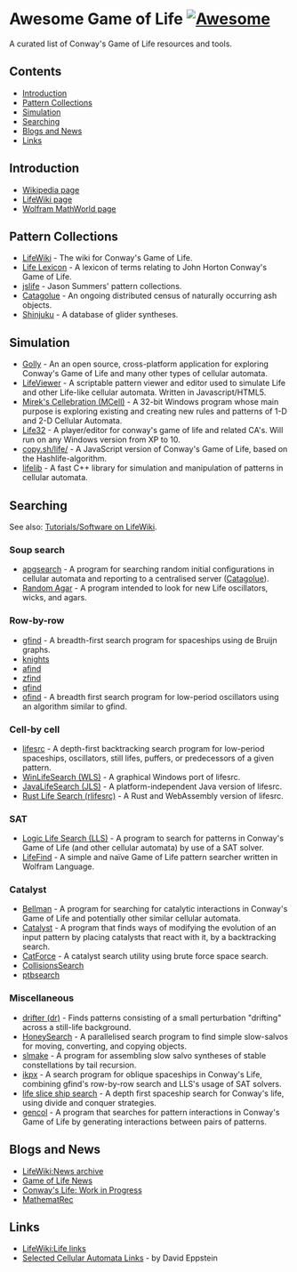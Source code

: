 # Awesome Game of Life [![Awesome](https://awesome.re/badge.svg)](https://awesome.re)

A curated list of Conway's Game of Life resources and tools.

## Contents
- [Introduction](#introduction)
- [Pattern Collections](#pattern-collections)
- [Simulation](#simulation)
- [Searching](#searching)
- [Blogs and News](#blogs-and-news)
- [Links](#lists)

## Introduction

* [Wikipedia page](https://en.wikipedia.org/wiki/Conway%27s_Game_of_Life)
* [LifeWiki page](https://www.conwaylife.com/wiki/Conway%27s_Game_of_Life)
* [Wolfram MathWorld page](http://mathworld.wolfram.com/GameofLife.html)

## Pattern Collections

* [LifeWiki](https://www.conwaylife.com/wiki/Main_Page) - The wiki for Conway's Game of Life.
* [Life Lexicon](https://www.conwaylife.com/ref/lexicon/lex_home.htm) - A lexicon of terms relating to John Horton Conway's Game of Life.
* [jslife](http://entropymine.com/jason/life/#collections) -  Jason Summers' pattern collections.
* [Catagolue](https://catagolue.appspot.com/home) - An ongoing distributed census of naturally occurring ash objects.
* [Shinjuku](https://gitlab.com/parclytaxel/Shinjuku) - A database of glider syntheses.

## Simulation

* [Golly](http://golly.sourceforge.net/) - An an open source, cross-platform application for exploring Conway's Game of Life and many other types of cellular automata.
* [LifeViewer](https://lazyslug.com/lifeview/) - A scriptable pattern viewer and editor used to simulate Life and other Life-like cellular automata. Written in Javascript/HTML5.
* [Mirek's Cellebration (MCell)](http://www.mirekw.com/ca/index.html) - A 32-bit Windows program whose main purpose is exploring existing and creating new rules and patterns of 1-D and 2-D Cellular Automata.
* [Life32](https://github.com/JBontes/Life32) - A player/editor for conway's game of life and related CA's. Will run on any Windows version from XP to 10.
* [copy.sh/life/](http://copy.sh/life/) - A JavaScript version of Conway's Game of Life, based on the Hashlife-algorithm.
* [lifelib](https://gitlab.com/apgoucher/lifelib) - A fast C++ library for simulation and manipulation of patterns in cellular automata.

## Searching

See also: [Tutorials/Software on LifeWiki](https://www.conwaylife.com/wiki/Tutorials/Software).

### Soup search

* [apgsearch](https://gitlab.com/apgoucher/apgmera) - A program for searching random initial configurations in cellular automata and reporting to a centralised server ([Catagolue](https://catagolue.appspot.com/home)).
* [Random Agar](http://www.gabrielnivasch.org/fun/life/) - A program intended to look for new Life oscillators, wicks, and agars.

### Row-by-row

* [gfind](https://www.ics.uci.edu/~eppstein/ca/gfind.c) - A breadth-first search program for spaceships using de Bruijn graphs.
* [knights](https://github.com/Matthias-Merzenich/knightt-results)
* [afind](https://github.com/conwaylife/afind)
* [zfind](https://github.com/rokicki/ntzfind)
* [qfind](https://github.com/Matthias-Merzenich/qfind)
* [ofind](https://www.ics.uci.edu/~eppstein/ca/ofind.c) - A breadth first search program for low-period oscillators using an algorithm similar to gfind.

### Cell-by cell
* [lifesrc](http://members.tip.net.au/~dbell/programs/lifesrc-3.8.tar.gz) - A depth-first backtracking search program for low-period spaceships, oscillators, still lifes, puffers, or predecessors of a given pattern.
* [WinLifeSearch (WLS)](http://entropymine.com/jason/life/software/) - A graphical Windows port of lifesrc.
* [JavaLifeSearch (JLS)](https://www.conwaylife.com/forums/viewtopic.php?f=9&t=990) - A platform-independent Java version of lifesrc.
* [Rust Life Search (rlifesrc)](https://alephalpha.github.io/rlifesrc/) - A Rust and WebAssembly version of lifesrc.

### SAT
* [Logic Life Search (LLS)](https://github.com/OscarCunningham/logic-life-search) - A program to search for patterns in Conway's Game of Life (and other cellular automata) by use of a SAT solver.
* [LifeFind](https://github.com/AlephAlpha/LifeFind) - A simple and naïve Game of Life pattern searcher written in Wolfram Language.

### Catalyst
* [Bellman](https://sourceforge.net/projects/bellman/) - A
program for searching for catalytic interactions in Conway's Game of Life and potentially other similar cellular automata.
* [Catalyst](http://www.gabrielnivasch.org/fun/life/) - A program that finds ways of modifying the evolution of an input pattern by placing catalysts that react with it, by a backtracking search.
* [CatForce](https://github.com/simsim314/CatForce) - A catalyst search utility using brute force space search.
* [CollisionsSearch](https://www.conwaylife.com/forums/viewtopic.php?f=9&t=2246)
* [ptbsearch](https://github.com/conwaylife/ptbsearch)

### Miscellaneous
* [drifter (dr)](https://www.conwaylife.com/forums/viewtopic.php?f=9&t=4247) - Finds patterns consisting of a small perturbation "drifting" across a still-life background.
* [HoneySearch](https://gitlab.com/apgoucher/slmake/) - A parallelised search program to find simple slow-salvos for moving, converting, and copying objects.
* [slmake](https://gitlab.com/apgoucher/slmake/) - A program for assembling slow salvo syntheses of stable constellations by tail recursion.
* [ikpx](https://gitlab.com/apgoucher/metasat) - A search program for oblique spaceships in Conway's Life, combining gfind's row-by-row search and LLS's usage of SAT solvers.
* [life slice ship search](https://gitlab.com/andrew-j-wade/life_slice_ship_search) - A depth first spaceship search for Conway's life, using divide and conquer strategies.
* [gencol](http://www.radicaleye.com/lifepage/gencols.txt) - A program that searches for pattern interactions in Conway's Game of Life by generating interactions between pairs of patterns.

## Blogs and News

* [LifeWiki:News archive](https://www.conwaylife.com/wiki/LifeWiki:News_archive)
* [Game of Life News](http://pentadecathlon.com/lifeNews/)
* [Conway's Life: Work in Progress](http://b3s23life.blogspot.com/)
* [MathematRec](https://mathematrec.wordpress.com/)
<!-- TODO: And more blogs and persional life pages -->

## Links

* [LifeWiki:Life links](https://www.conwaylife.com/wiki/LifeWiki:Life_links)
* [Selected Cellular Automata Links](https://www.ics.uci.edu/~eppstein/ca/links.html) - by David Eppstein
